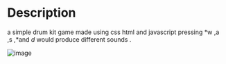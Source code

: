 # Description 
 a simple drum kit game made using css html and javascript 
 pressing  *w ,a ,s ,*and  *d* would produce different sounds .
 
![image](https://user-images.githubusercontent.com/79933653/180426706-538bf37a-ff4c-4057-903e-f769b4f4dcde.png)
